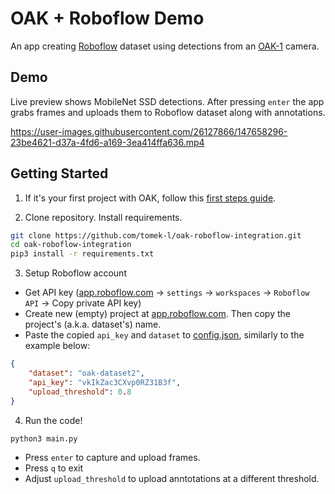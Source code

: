 # OAK + Roboflow Demo
An app creating [Roboflow](https://roboflow.com) dataset using detections from an [OAK-1](https://store.opencv.ai/products/oak-1) camera.

## Demo
Live preview shows MobileNet SSD detections. After pressing `enter` the app grabs frames and uploads them to Roboflow dataset along with annotations.

https://user-images.githubusercontent.com/26127866/147658296-23be4621-d37a-4fd6-a169-3ea414ffa636.mp4

## Getting Started

1. If it's your first project with OAK, follow this [first steps guide](https://docs.luxonis.com/en/latest/pages/tutorials/first_steps/#first-steps-with-depthai).

2. Clone repository. Install requirements.
```bash
git clone https://github.com/tomek-l/oak-roboflow-integration.git
cd oak-roboflow-integration
pip3 install -r requirements.txt
```

3. Setup Roboflow account
- Get API key ([app.roboflow.com](https://app.roboflow.com/) -> `settings` -> `workspaces` -> `Roboflow API` -> Copy private API key)
- Create new (empty) project at [app.roboflow.com](https://app.roboflow.com/). Then copy the project's (a.k.a. dataset's) name.
- Paste the copied `api_key` and `dataset` to [config.json](https://github.com/tomek-l/oak-roboflow-integration/blob/master/config.json), similarly to the example below:

```json
{
    "dataset": "oak-dataset2",
    "api_key": "vkIkZac3CXvp0RZ31B3f",
    "upload_threshold": 0.8
}
```

4. Run the code!
```python
python3 main.py
```

- Press `enter` to capture and upload frames.
- Press `q` to exit
- Adjust `upload_threshold` to upload anntotations at a different threshold.